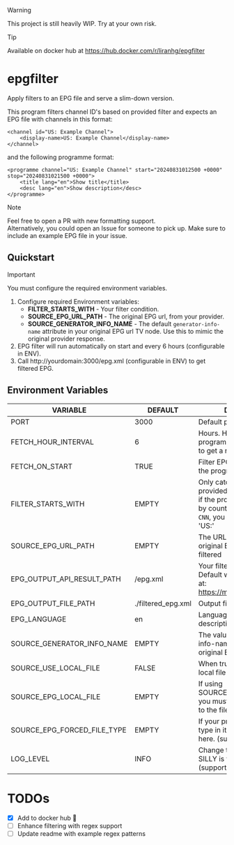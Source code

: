 
> [!WARNING]  
> This project is still heavily WIP. Try at your own risk.

> [!TIP]  
> Available on docker hub at https://hub.docker.com/r/liranhg/epgfilter

# epgfilter
Apply filters to an EPG file and serve a slim-down version. 

This program filters channel ID's based on provided filter and expects an EPG file with channels in this format:
```
<channel id="US: Example Channel">
    <display-name>US: Example Channel</display-name>
</channel>
```
and the following programme format:
```
<programme channel="US: Example Channel" start="20240831012500 +0000" stop="20240831021500 +0000">
    <title lang="en">Show title</title>
    <desc lang="en">Show description</desc>
</programme>
```

> [!NOTE]
> Feel free to open a PR with new formatting support.  
> Alternatively, you could open an Issue for someone to pick up. Make sure to include an example EPG file in your issue.



## Quickstart

> [!IMPORTANT]
> You must configure the required environment variables.

1. Configure required Environment variables: 
    - **FILTER_STARTS_WITH** - Your filter condition.
    - **SOURCE_EPG_URL_PATH** - The original EPG url, from your provider.
    - **SOURCE_GENERATOR_INFO_NAME** - The default ```generator-info-name``` attribute in your original EPG url TV node. Use this to mimic the original provider response.
1. EPG filter will run automatically on start and every 6 hours (configurable in ENV).
2. Call http://yourdomain:3000/epg.xml (configurable in ENV) to get filtered EPG.

## Environment Variables
| VARIABLE    | DEFAULT | DESCRIPTION |
| -------- | ------- | ------- |
| PORT  | 3000    | Default port for the server |
| FETCH_HOUR_INTERVAL  | 6    | Hours. How often the program will call the provider to get a new EPG. |
| FETCH_ON_START  | TRUE    | Filter EPG from source when the program starts. |
| FILTER_STARTS_WITH  | EMPTY    | Only catch channels with the provided prefix. for example, if the provider lists channels by countries with a prefix ```US: CNN```, you can use the prefix 'US:' |
| SOURCE_EPG_URL_PATH  | EMPTY    | The URL for your provider's original EPG file which will be filtered |
| EPG_OUTPUT_API_RESULT_PATH  | /epg.xml    | Your filtered EPG URL path. Default will result in your EPG at: https://myserver.com/epg.xml |
| EPG_OUTPUT_FILE_PATH  | ./filtered_epg.xml    | Output filtered file path. |
| EPG_LANGUAGE  | en    | Language tag for titles and descriptions. |
| SOURCE_GENERATOR_INFO_NAME  | EMPTY    | The value of the "generator-info-name" attribute in the original EPG tv tag. |
| SOURCE_USE_LOCAL_FILE  | FALSE    | When true reads EPG from a local file instead of a server |
| SOURCE_EPG_LOCAL_FILE  | EMPTY   | If using SOURCE_USE_LOCAL_FILE you must also include a path to the file |
| SOURCE_EPG_FORCED_FILE_TYPE  | EMPTY    | If your provider masks the file type in it's url, you can set it here. (supports: xml | gz) |
| LOG_LEVEL  | INFO    | Change the program log level. SILLY is very spammy. (supports: ERROR | WARN | INFO | DEBUG | SILLY) |


# TODOs
- [x] Add to docker hub :tada:
- [ ] Enhance filtering with regex support
- [ ] Update readme with example regex patterns
